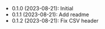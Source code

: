 * 0.1.0 (2023-08-21): Initial
* 0.1.1 (2023-08-21): Add readme
* 0.1.2 (2023-08-21): Fix CSV header

